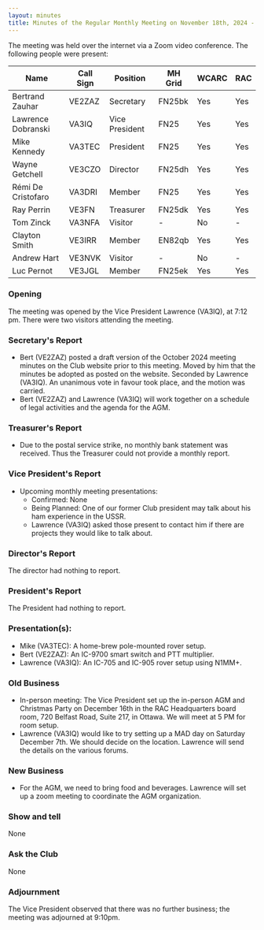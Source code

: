 ```yaml
---
layout: minutes
title: Minutes of the Regular Monthly Meeting on November 18th, 2024 - DRAFT
---
```

The meeting was held over the internet via a Zoom video conference.
The following people were present:

| Name               | Call Sign | Position       | MH Grid | WCARC | RAC |
| ------------------ | --------- | -------------- | ------- | ----- | --- |
| Bertrand Zauhar    | VE2ZAZ    | Secretary      | FN25bk  | Yes   | Yes |
| Lawrence Dobranski | VA3IQ     | Vice President | FN25    | Yes   | Yes |
| Mike Kennedy       | VA3TEC    | President      | FN25    | Yes   | Yes |
| Wayne Getchell     | VE3CZO    | Director       | FN25dh  | Yes   | Yes |
| Rémi De Cristofaro | VA3DRI    | Member         | FN25    | Yes   | Yes |
| Ray Perrin         | VE3FN     | Treasurer      | FN25dk  | Yes   | Yes |
| Tom Zinck          | VA3NFA    | Visitor        |   -     | No    |  -  |
| Clayton Smith      | VE3IRR    | Member         | EN82qb  | Yes   | Yes |
| Andrew Hart        | VE3NVK    | Visitor        |   -     | No    |  -  |
| Luc Pernot         | VE3JGL    | Member         | FN25ek  | Yes   | Yes |

### Opening
The meeting was opened by the Vice President Lawrence (VA3IQ), at 7:12 pm.
There were two visitors attending the meeting.

### Secretary's Report
- Bert (VE2ZAZ) posted a draft version of the October 2024 meeting minutes on the Club website prior to this meeting. Moved by him that the minutes be adopted as posted on the website. Seconded by Lawrence (VA3IQ). An unanimous vote in favour took place, and the motion was carried.
- Bert (VE2ZAZ) and Lawrence (VA3IQ) will work together on a schedule of legal activities and the agenda for the AGM.

### Treasurer's Report
- Due to the postal service strike, no monthly bank statement was received. Thus the Treasurer could not provide a monthly report.

### Vice President's Report
- Upcoming monthly meeting presentations:
  - Confirmed: None
  - Being Planned: One of our former Club president may talk about his ham experience in the USSR.
  - Lawrence (VA3IQ) asked those present to contact him if there are projects they would like to talk about.

### Director's Report
The director had nothing to report.

### President's Report
The President had nothing to report.

### Presentation(s):
- Mike (VA3TEC): A home-brew pole-mounted rover setup.
- Bert (VE2ZAZ): An IC-9700 smart switch and PTT multiplier.
- Lawrence (VA3IQ): An IC-705 and IC-905 rover setup using N1MM+.

### Old Business
- In-person meeting: The Vice President set up the in-person AGM and Christmas Party on December 16th in the RAC Headquarters board room, 720 Belfast Road, Suite 217, in Ottawa. We will meet at 5 PM for room setup.
- Lawrence (VA3IQ) would like to try setting up a MAD day on Saturday December 7th. We should decide on the location. Lawrence will send the details on the various forums.

### New Business
- For the AGM, we need to bring food and beverages. Lawrence will set up a zoom meeting to coordinate the AGM organization.

### Show and tell
None

### Ask the Club
None

### Adjournment
The Vice President observed that there was no further business; the meeting was adjourned at 9:10pm.
